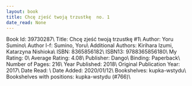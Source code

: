 ```yaml
---
layout: book
title: Chcę zjeść twoją trzustkę  no. 1
date_read: None
---
```


Book Id: 39730287\ 
Title: Chcę zjeść twoją trzustkę #1\ 
Author: Yoru Sumino\ 
Author l-f: Sumino, Yoru\ 
Additional Authors: Kirihara Izumi, Katarzyna Nishioka\ 
ISBN: 8365856182\ 
ISBN13: 9788365856180\ 
My Rating: 0\ 
Average Rating: 4.08\ 
Publisher: Dango\ 
Binding: Paperback\ 
Number of Pages: 216\ 
Year Published: 2018\ 
Original Publication Year: 2017\ 
Date Read: \ 
Date Added: 2020/01/12\ 
Bookshelves: kupka-wstydu\ 
Bookshelves with positions: kupka-wstydu (#766)\ 

